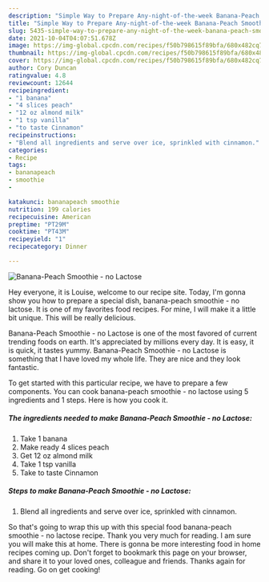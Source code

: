 ```yaml
---
description: "Simple Way to Prepare Any-night-of-the-week Banana-Peach Smoothie - no Lactose"
title: "Simple Way to Prepare Any-night-of-the-week Banana-Peach Smoothie - no Lactose"
slug: 5435-simple-way-to-prepare-any-night-of-the-week-banana-peach-smoothie-no-lactose
date: 2021-10-04T04:07:51.678Z
image: https://img-global.cpcdn.com/recipes/f50b798615f89bfa/680x482cq70/banana-peach-smoothie-no-lactose-recipe-main-photo.jpg
thumbnail: https://img-global.cpcdn.com/recipes/f50b798615f89bfa/680x482cq70/banana-peach-smoothie-no-lactose-recipe-main-photo.jpg
cover: https://img-global.cpcdn.com/recipes/f50b798615f89bfa/680x482cq70/banana-peach-smoothie-no-lactose-recipe-main-photo.jpg
author: Cory Duncan
ratingvalue: 4.8
reviewcount: 12644
recipeingredient:
- "1 banana"
- "4 slices peach"
- "12 oz almond milk"
- "1 tsp vanilla"
- "to taste Cinnamon"
recipeinstructions:
- "Blend all ingredients and serve over ice, sprinkled with cinnamon."
categories:
- Recipe
tags:
- bananapeach
- smoothie
- 

katakunci: bananapeach smoothie  
nutrition: 199 calories
recipecuisine: American
preptime: "PT29M"
cooktime: "PT43M"
recipeyield: "1"
recipecategory: Dinner

---
```



![Banana-Peach Smoothie - no Lactose](https://img-global.cpcdn.com/recipes/f50b798615f89bfa/680x482cq70/banana-peach-smoothie-no-lactose-recipe-main-photo.jpg)

Hey everyone, it is Louise, welcome to our recipe site. Today, I'm gonna show you how to prepare a special dish, banana-peach smoothie - no lactose. It is one of my favorites food recipes. For mine, I will make it a little bit unique. This will be really delicious.

Banana-Peach Smoothie - no Lactose is one of the most favored of current trending foods on earth. It's appreciated by millions every day. It is easy, it is quick, it tastes yummy. Banana-Peach Smoothie - no Lactose is something that I have loved my whole life. They are nice and they look fantastic.




To get started with this particular recipe, we have to prepare a few components. You can cook banana-peach smoothie - no lactose using 5 ingredients and 1 steps. Here is how you cook it.

<!--inarticleads1-->

##### The ingredients needed to make Banana-Peach Smoothie - no Lactose:

1. Take 1 banana
1. Make ready 4 slices peach
1. Get 12 oz almond milk
1. Take 1 tsp vanilla
1. Take to taste Cinnamon




<!--inarticleads2-->

##### Steps to make Banana-Peach Smoothie - no Lactose:

1. Blend all ingredients and serve over ice, sprinkled with cinnamon.




So that's going to wrap this up with this special food banana-peach smoothie - no lactose recipe. Thank you very much for reading. I am sure you will make this at home. There is gonna be more interesting food in home recipes coming up. Don't forget to bookmark this page on your browser, and share it to your loved ones, colleague and friends. Thanks again for reading. Go on get cooking!
